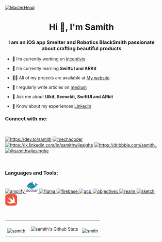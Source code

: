 [![MasterHead](https://www.apple.com/newsroom/images/product/app-store/apple_wwdc-app-developer-academy_hero_05112021_big.gif.large.gif)](https://www.samith.me)
<h1 align="center">Hi 👋, I'm Samith</h1>
<h3 align="center">I am an iOS app Smelter and Robotics BlackSmith passionate about crafting beautiful products</h3>

- 🔭 I’m currently working on [Incentivio](https://www.incentivio.com)

- 🌱 I’m currently learning **SwiftUI and ARKit**

- 👨‍💻 All of my projects are available at [My website](https://www.samith.me)

- 📝 I regularly write articles on [medium](https://samithwijesinghe.medium.com/about)

- 💬 Ask me about **UIkit, Scenekit, SwiftUI and ARkit**

- 📄 Know about my experiences [Linkedin](https://lk.linkedin.com/in/samithwijesighe)


<h3 align="left">Connect with me:</h3>
<br>
<p align="left">
<a href="https://dev.to/https://dev.to/samith" target="blank"><img align="center" src="https://raw.githubusercontent.com/rahuldkjain/github-profile-readme-generator/master/src/images/icons/Social/devto.svg" alt="https://dev.to/samith" height="30" width="40" /></a>
<a href="https://twitter.com/mechacoder" target="blank"><img align="center" src="https://raw.githubusercontent.com/rahuldkjain/github-profile-readme-generator/master/src/images/icons/Social/twitter.svg" alt="mechacoder" height="30" width="40" /></a>
<a href="https://linkedin.com/in/https://lk.linkedin.com/in/samithwijesighe" target="blank"><img align="center" src="https://raw.githubusercontent.com/rahuldkjain/github-profile-readme-generator/master/src/images/icons/Social/linked-in-alt.svg" alt="https://lk.linkedin.com/in/samithwijesighe" height="30" width="40" /></a>
<a href="https://dribbble.com/https://dribbble.com/samith_" target="blank"><img align="center" src="https://raw.githubusercontent.com/rahuldkjain/github-profile-readme-generator/master/src/images/icons/Social/dribbble.svg" alt="https://dribbble.com/samith_" height="30" width="40" /></a>
<a href="https://medium.com/@samithwijesinghe" target="blank"><img align="center" src="https://raw.githubusercontent.com/rahuldkjain/github-profile-readme-generator/master/src/images/icons/Social/medium.svg" alt="@samithwijesinghe" height="30" width="40" /></a>
</p>
<br>
<h3 align="left">Languages and Tools:</h3>
<p align="left"> <a href="https://aws.amazon.com/amplify/" target="_blank" rel="noreferrer"> <img src="https://docs.amplify.aws/assets/logo-dark.svg" alt="amplify" width="40" height="40"/> </a> <a href="https://www.docker.com/" target="_blank" rel="noreferrer"> <img src="https://raw.githubusercontent.com/devicons/devicon/master/icons/docker/docker-original-wordmark.svg" alt="docker" width="40" height="40"/> </a> <a href="https://www.figma.com/" target="_blank" rel="noreferrer"> <img src="https://www.vectorlogo.zone/logos/figma/figma-icon.svg" alt="figma" width="40" height="40"/> </a> <a href="https://firebase.google.com/" target="_blank" rel="noreferrer"> <img src="https://www.vectorlogo.zone/logos/firebase/firebase-icon.svg" alt="firebase" width="40" height="40"/> </a> <a href="https://cloud.google.com" target="_blank" rel="noreferrer"> <img src="https://www.vectorlogo.zone/logos/google_cloud/google_cloud-icon.svg" alt="gcp" width="40" height="40"/> </a> <a href="https://developer.apple.com/library/archive/documentation/Cocoa/Conceptual/ProgrammingWithObjectiveC/Introduction/Introduction.html" target="_blank" rel="noreferrer"> <img src="https://www.vectorlogo.zone/logos/apple_objectivec/apple_objectivec-icon.svg" alt="objectivec" width="40" height="40"/> </a> <a href="https://realm.io/" target="_blank" rel="noreferrer"> <img src="https://raw.githubusercontent.com/bestofjs/bestofjs-webui/8665e8c267a0215f3159df28b33c365198101df5/public/logos/realm.svg" alt="realm" width="40" height="40"/> </a> <a href="https://www.sketch.com/" target="_blank" rel="noreferrer"> <img src="https://www.vectorlogo.zone/logos/sketchapp/sketchapp-icon.svg" alt="sketch" width="40" height="40"/> </a> <a href="https://developer.apple.com/swift/" target="_blank" rel="noreferrer"> <img src="https://raw.githubusercontent.com/devicons/devicon/master/icons/swift/swift-original.svg" alt="swift" width="40" height="40"/> </a> </p>
<br>
<div> 
  <table>
    <td>
        <p><img align="left" src="https://github-readme-stats.vercel.app/api/top-langs?username=sam-ithtitle_color=ffffff&text_color=c9cacc&icon_color=2bbc8a&bg_color=1d1f21&langs_count=7&hide=jupyter%20notebook,julia,Cmake,Makefile,CSS,PHP"       alt="samith" />
      </p>
    </td>
     <td>
          <p>&nbsp;<img align="center" src="https://github-readme-stats.vercel.app/api?username=sam-ith&show_icons=true&&line_height=27&count_private=true&title_color=ffffff&text_color=c9cacc&icon_color=2bbc8a&bg_color=1d1f21" alt="samith's Github Stats" />
       </p>
    </td>
    <td>
          <p><img align="right" src="https://github-readme-streak-stats.herokuapp.com/?user=sam-ith&" alt="smith" /></p>
    </td>
  </table>
</div>

